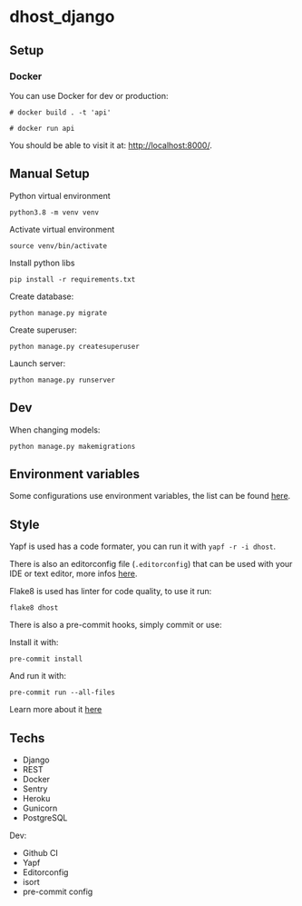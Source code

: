 # dhost_django

## Setup

### Docker

You can use Docker for dev or production:

```
# docker build . -t 'api'
```

```
# docker run api
```

You should be able to visit it at: [http://localhost:8000/](http://localhost:8000/).

## Manual Setup

Python virtual environment
```
python3.8 -m venv venv
```

Activate virtual environment
```
source venv/bin/activate
```

Install python libs
```
pip install -r requirements.txt
```

Create database:
```
python manage.py migrate
```

Create superuser:
```
python manage.py createsuperuser
```

Launch server:
```
python manage.py runserver
```

## Dev

When changing models:
```
python manage.py makemigrations
```

## Environment variables

Some configurations use environment variables, the list can be found [here](docs/environment_variables.md).

## Style

Yapf is used has a code formater, you can run it with `yapf -r -i dhost`.

There is also an editorconfig file (`.editorconfig`) that can be used with your IDE or text editor, more infos [here](https://editorconfig.org/).

Flake8 is used has linter for code quality, to use it run:
```
flake8 dhost
```

There is also a pre-commit hooks, simply commit or use:

Install it with:
```
pre-commit install
```

And run it with:
```
pre-commit run --all-files
```

Learn more about it [here](https://pre-commit.com/)

## Techs

- Django
- REST
- Docker
- Sentry
- Heroku
- Gunicorn
- PostgreSQL

Dev:
- Github CI
- Yapf
- Editorconfig
- isort
- pre-commit config
